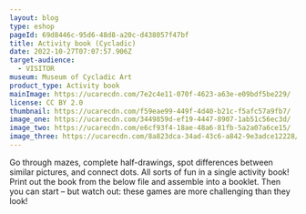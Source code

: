 ```yaml
---
layout: blog
type: eshop
pageId: 69d8446c-95d6-48d8-a20c-d438057f47bf
title: Activity book (Cycladic)
date: 2022-10-27T07:07:57.906Z
target-audience:
  - VISITOR
museum: Museum of Cycladic Art
product_type: Activity book
mainImage: https://ucarecdn.com/7e2c4e11-070f-4623-a63e-e09bdf5be229/
license: CC BY 2.0
thumbnail: https://ucarecdn.com/f59eae99-449f-4d40-b21c-f5afc57a9fb7/
image_one: https://ucarecdn.com/3449859d-ef19-4447-8907-1ab51c56ec3d/
image_two: https://ucarecdn.com/e6cf93f4-18ae-48a6-81fb-5a2a07a6ce15/
image_three: https://ucarecdn.com/8a823dca-34ad-43c6-a842-9e3adce12228/
---
```

Go through mazes, complete half-drawings, spot differences between similar pictures, and connect dots. All sorts of fun in a single activity book!<br/>
Print out the book from the below file and assemble into a booklet.
Then you can start – but watch out: these games are more challenging than they look!
